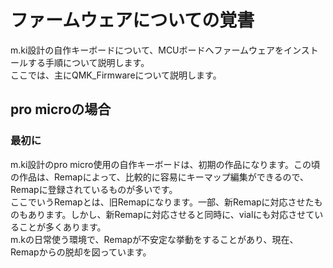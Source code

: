 # ファームウェアについての覚書

m.ki設計の自作キーボードについて、MCUボードへファームウェアをインストールする手順について説明します。
<br>
ここでは、主にQMK_Firmwareについて説明します。
<br>

## pro microの場合

### 最初に
m.ki設計のpro micro使用の自作キーボードは、初期の作品になります。この頃の作品は、Remapによって、比較的に容易にキーマップ編集ができるので、Remapに登録されているものが多いです。
<br>
ここでいうRemapとは、旧Remapになります。一部、新Remapに対応させたものもあります。しかし、新Remapに対応させると同時に、vialにも対応させていることが多くあります。
<br>
m.kの日常使う環境で、Remapが不安定な挙動をすることがあり、現在、Remapからの脱却を図っています。
<br>

